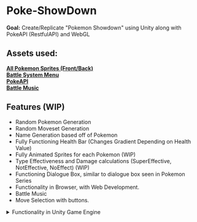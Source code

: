 # Poke-ShowDown

__Goal:__ Create/Replicate "Pokemon Showdown" using Unity along with PokeAPI (RestfulAPI) and WebGL

## Assets used: 
[__All Pokemon Sprites (Front/Back)__](https://github.com/Velorexe/PKUnityInessentials/tree/master)\
[__Battle System Menu__](https://www.deviantart.com/pikachumazzinga/art/BLACK-2-AND-WHITE-2-UPPER-SCREEN-BATTLE-SYSTEM-RIP-381417457)\
[__PokeAPI__](https://pokeapi.co/)\
[__Battle Music__](https://www.youtube.com/watch?v=_Yr5Taoyalo&t=5s)


## Features (WIP)

* Random Pokemon Generation
* Random Moveset Generation
* Name Generation based off of Pokemon
* Fully Functioning Health Bar (Changes Gradient Depending on Health Value)
* Fully Animated Sprites for each Pokemon (WIP)
* Type Effectiveness and Damage calculations (SuperEffective, NotEffective, NoEffect) (WIP)
* Functioning Dialogue Box, similar to dialogue box seen in Pokemon Series
* Functionality in Browser, with Web Development.
* Battle Music
* Move Selection with buttons.

<details>
<summary>Functionality in Unity Game Engine</summary>

https://github.com/jkohh12/Poke-ShowDown/assets/136869443/01590789-dc45-49de-b982-eef36448e122

</details>






